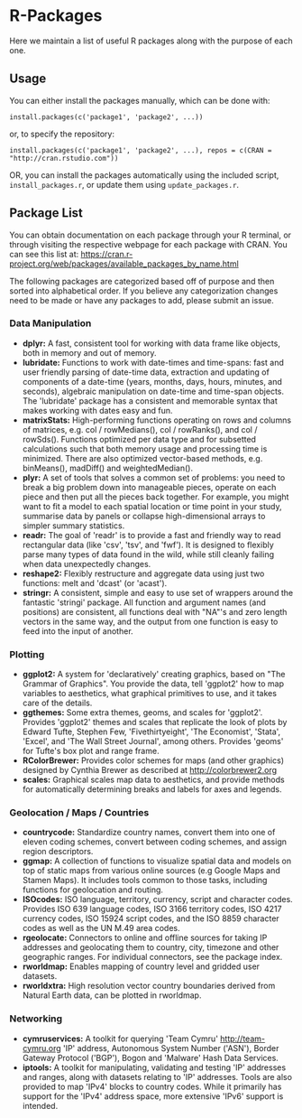 # R-Packages

Here we maintain a list of useful R packages along with the purpose of each one.  

## Usage

You can either install the packages manually, which can be done with:  

`install.packages(c('package1', 'package2', ...))`

or, to specify the repository:  

`install.packages(c('package1', 'package2', ...), repos = c(CRAN = "http://cran.rstudio.com"))`  

OR, you can install the packages automatically using the included script, `install_packages.r`, or update them using `update_packages.r`.

## Package List  

You can obtain documentation on each package through your R terminal, or through visiting the respective webpage for each package with CRAN. You can see this list at: https://cran.r-project.org/web/packages/available_packages_by_name.html  

The following packages are categorized based off of purpose and then sorted into alphabetical order. If you believe any categorization changes need to be made or have any packages to add, please submit an issue.

### Data Manipulation

 - **dplyr:** A fast, consistent tool for working with data frame like objects, both in memory and out of memory.
 - **lubridate:** Functions to work with date-times and time-spans: fast and user friendly parsing of date-time data, extraction and updating of components of a date-time (years, months, days, hours, minutes, and seconds), algebraic manipulation on date-time and time-span objects. The 'lubridate' package has a consistent and memorable syntax that makes working with dates easy and fun.
 - **matrixStats:** High-performing functions operating on rows and columns of matrices, e.g. col / rowMedians(), col / rowRanks(), and col / rowSds(). Functions optimized per data type and for subsetted calculations such that both memory usage and processing time is minimized. There are also optimized vector-based methods, e.g. binMeans(), madDiff() and weightedMedian().
 - **plyr:** A set of tools that solves a common set of problems: you need to break a big problem down into manageable pieces, operate on each piece and then put all the pieces back together. For example, you might want to fit a model to each spatial location or time point in your study, summarise data by panels or collapse high-dimensional arrays to simpler summary statistics.
 - **readr:** The goal of 'readr' is to provide a fast and friendly way to read rectangular data (like 'csv', 'tsv', and 'fwf'). It is designed to flexibly parse many types of data found in the wild, while still cleanly failing when data unexpectedly changes.
 - **reshape2:** Flexibly restructure and aggregate data using just two functions: melt and 'dcast' (or 'acast').
 - **stringr:** A consistent, simple and easy to use set of wrappers around the fantastic 'stringi' package. All function and argument names (and positions) are consistent, all functions deal with "NA"'s and zero length vectors in the same way, and the output from one function is easy to feed into the input of another.

### Plotting

 - **ggplot2:** A system for 'declaratively' creating graphics, based on "The Grammar of Graphics". You provide the data, tell 'ggplot2' how to map variables to aesthetics, what graphical primitives to use, and it takes care of the details.
 - **ggthemes:** Some extra themes, geoms, and scales for 'ggplot2'. Provides 'ggplot2' themes and scales that replicate the look of plots by Edward Tufte, Stephen Few, 'Fivethirtyeight', 'The Economist', 'Stata', 'Excel', and 'The Wall Street Journal', among others. Provides 'geoms' for Tufte's box plot and range frame.
 - **RColorBrewer:** Provides color schemes for maps (and other graphics) designed by Cynthia Brewer as described at http://colorbrewer2.org
 - **scales:** Graphical scales map data to aesthetics, and provide methods for automatically determining breaks and labels for axes and legends.

### Geolocation / Maps / Countries

 - **countrycode:** Standardize country names, convert them into one of eleven coding schemes, convert between coding schemes, and assign region descriptors.
 - **ggmap:** A collection of functions to visualize spatial data and models on top of static maps from various online sources (e.g Google Maps and Stamen Maps). It includes tools common to those tasks, including functions for geolocation and routing.
 - **ISOcodes:** ISO language, territory, currency, script and character codes. Provides ISO 639 language codes, ISO 3166 territory codes, ISO 4217 currency codes, ISO 15924 script codes, and the ISO 8859 character codes as well as the UN M.49 area codes.
 - **rgeolocate:** Connectors to online and offline sources for taking IP addresses and geolocating them to country, city, timezone and other geographic ranges. For individual connectors, see the package index.
 - **rworldmap:** Enables mapping of country level and gridded user datasets.
 - **rworldxtra:** High resolution vector country boundaries derived from Natural Earth data, can be plotted in rworldmap.

### Networking

 - **cymruservices:** A toolkit for querying 'Team Cymru' <http://team-cymru.org> 'IP' address, Autonomous System Number ('ASN'), Border Gateway Protocol ('BGP'), Bogon and 'Malware' Hash Data Services.
 - **iptools:** A toolkit for manipulating, validating and testing 'IP' addresses and ranges, along with datasets relating to 'IP' addresses. Tools are also provided to map 'IPv4' blocks to country codes. While it primarily has support for the 'IPv4' address space, more extensive 'IPv6' support is intended.
